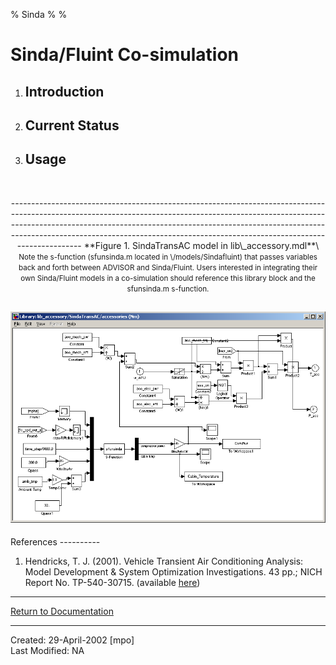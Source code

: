 % Sinda
% 
% 

Sinda/Fluint Co-simulation
==========================

1.  Introduction
    ------------

2.  Current Status
    --------------

3.  Usage
    -----

 

<div align="center">
<center>
  ----------------------------------------------------------------------------------------------------------------------------------------------------------------------------------------------------------------------------------------------------------------------------------------------------------------------------------------
  **Figure 1. SindaTransAC model in lib\_accessory.mdl**\
   <small>Note the s-function (sfunsinda.m located in \<ADVISOR main directory\>/models/Sindafluint) that passes variables back and forth between ADVISOR and Sinda/Fluint. Users interested in integrating their own Sinda/Fluint models in a co-simulation should reference this library block and the sfunsinda.m s-function.</small>

  ![](SindaTransAC.bmp)
  ----------------------------------------------------------------------------------------------------------------------------------------------------------------------------------------------------------------------------------------------------------------------------------------------------------------------------------------

</center>
</div>
References
----------

1.  Hendricks, T. J. (2001). Vehicle Transient Air Conditioning
    Analysis: Model Development & System Optimization Investigations. 43
    pp.; NICH Report No. TP-540-30715. (available
    [here](http://www.nrel.gov/publications/))

* * * * *

[Return to Documentation](advisor_doc.htm)

* * * * *

Created: 29-April-2002 [mpo]\
 Last Modified: NA
